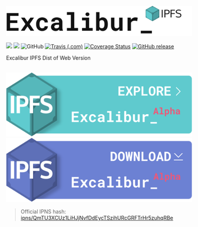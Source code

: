![](https://raw.githubusercontent.com/xclbrio/styleGuide/master/excaliburIPFS.svg?sanitize=true&width=300)

[![](https://img.shields.io/badge/project-Excalibur__-ef5777.svg?style=popout-square)](https://github.com/xclbrio)
[![](https://img.shields.io/badge/powered%20by-IPFS-%234A9EA1.svg?style=popout-square)](ipfs.io)
![GitHub](https://img.shields.io/github/license/mashape/apistatus.svg?style=popout-square)
[![Travis (.com)](https://img.shields.io/travis/com/xclbrio/ipfsWebDist.svg?style=flat-square)](https://travis-ci.com/xclbrio/ipfsWebDist)
[![Coverage Status](https://coveralls.io/repos/github/xclbrio/ipfsWebDist/badge.svg)](https://coveralls.io/github/xclbrio/ipfsWebDist)
[![GitHub release](https://img.shields.io/github/release/xclbrio/ipfsWebDist.svg?style=flat-square)](https://github.com/xclbrio/ipfsWebDist/releases)


Excalibur IPFS Dist of Web Version
<br/><br/>

[![](https://raw.githubusercontent.com/xclbrio/styleGuide/master/exploreIPFS.svg?sanitize=true)](https://ipfs.xclbr.io)
[![](https://raw.githubusercontent.com/xclbrio/styleGuide/master/downloadIPFS.svg?sanitize=true)](https://github.com/xclbrio/ipfsWebDist/releases)
> Official IPNS hash: [ipns/QmTU3XCUz1LiHJjNvfDdEycTSzihURcGRFTrHr5zuhqRBe](https://cloudflare-ipfs.com/ipns/QmTU3XCUz1LiHJjNvfDdEycTSzihURcGRFTrHr5zuhqRBe)
